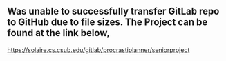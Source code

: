 Was unable to successfully transfer GitLab repo to GitHub due to file sizes. 
The Project can be found at the link below,
---------------------------------------------------------------------------------
https://solaire.cs.csub.edu/gitlab/procrastiplanner/seniorproject
